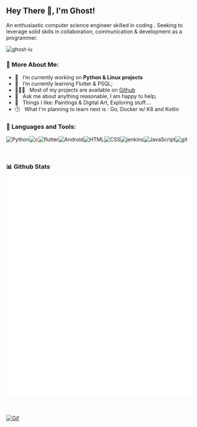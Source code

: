## Hey There 👋, I'm Ghost!


An enthusiastic computer science engineer skilled in coding . Seeking to leverage solid skills in collaboration, communication & development as a programmer.
<p align="left"> <img src="https://komarev.com/ghpvc/?username=Ghost-IU&label=PROFILE+VIEWS&color=0e75b6&color=blueviolet" alt="ghost-iu" />
<br/>


### 🧐 More About Me:

- 🔭 &nbsp; I’m currently working on **Python & Linux projects**
- 🌱 &nbsp; I’m currently learning Flutter & PSQL; 
- 👨🏻‍💻 &nbsp; Most of my projects are available on [Github](https://github.com/Ghost-IU?tab=repositories)
- 💬 &nbsp; Ask me about anything reasonable, I am happy to help;
- 💜 &nbsp; Things I like: Paintings & Digital Art, Exploring stuff....
- 🕐 &nbsp; What I'm planning to learn next is : Go, Docker w/ K8 and Kotlin

### 🔨 Languages and Tools:
<a href="https://www.python.org" target="_blank"><img align="left" alt="Python" height ="42px" src="https://raw.githubusercontent.com/rahul-jha98/github_readme_icons/main/language_and_tools/square/python/python.svg"></a>
<a href="https://google.com/" target="_blank"> <img align="left" src="https://raw.githubusercontent.com/rahul-jha98/github_readme_icons/main/language_and_tools/square/c/c.svg" alt="c" height="42px"/> </a> 
<a href="https://flutter.dev/" target="_blank"> <img align="left" src="https://raw.githubusercontent.com/rahul-jha98/github_readme_icons/main/language_and_tools/square/flutter/flutter.svg" alt="flutter" height="42px"/> </a> 
<a href="https://developer.android.com" target="_blank"> <img align="left" alt="Android" height ="42px" src="https://raw.githubusercontent.com/rahul-jha98/github_readme_icons/main/language_and_tools/square/android/android.svg"> </a>
<a href="https://kotlinlang.org" target="_blank"><img align="left" alt="HTML" height ="42px" src="https://raw.githubusercontent.com/rahul-jha98/github_readme_icons/main/language_and_tools/square/html/html.svg"></a>
<a href="https://www.java.com" target="_blank"><img align="left" alt="CSS" height ="42px" src="https://raw.githubusercontent.com/rahul-jha98/github_readme_icons/main/language_and_tools/square/css/css.svg"></a>
<a href="https://firebase.google.com/" target="_blank"> <img align="left" src="https://github.com/rahul-jha98/README_icons/blob/main/language_and_tools/square/jenkins/jenkins.svg" alt="jenkins" height ="42px"/> </a>
<a href="https://developer.mozilla.org/en-US/docs/Web/JavaScript" target="_blank"> <img align="left" alt="JavaScript" height ="42px"  src="https://github.com/rahul-jha98/README_icons/blob/main/language_and_tools/square/aws/aws.svg"> </a>
<a href="https://git-scm.com/" target="_blank"> <img src="https://raw.githubusercontent.com/rahul-jha98/github_readme_icons/main/language_and_tools/square/git-scm/git-scm.svg" align="left" alt="git" height='42px'/> </a> <br/>

<br/>

### 📊 Github Stats
<a href='https://github.com/Ghost-IU/github-stats-transparent'>
  
![Stats Overview](https://raw.githubusercontent.com/Ghost-IU/github-stats-transparent/output/generated/overview.svg)
![Most Used Languages](https://raw.githubusercontent.com/Ghost-IU/github-stats-transparent/output/generated/languages.svg)

 <br>
  
![Gif](https://media.tenor.com/images/4173bec0452ff69a4002206c9471e73a/tenor.gif)

</a>

<br>
